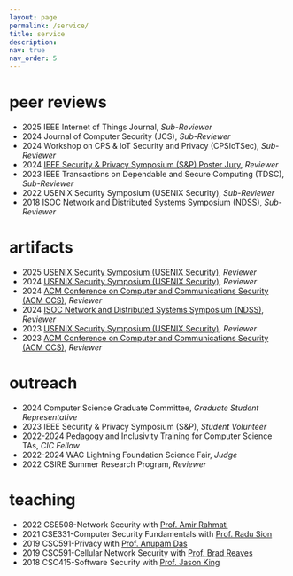 ```yaml
---
layout: page
permalink: /service/
title: service
description:
nav: true
nav_order: 5
---
```


# peer reviews

+ 2025 IEEE Internet of Things Journal, _Sub-Reviewer_
+ 2024 Journal of Computer Security (JCS), _Sub-Reviewer_
+ 2024 Workshop on CPS & IoT Security and Privacy (CPSIoTSec), _Sub-Reviewer_
+ 2024 [IEEE Security & Privacy Symposium (S&P) Poster Jury](https://www.ieee-security.org/TC/SP2024/cfposters.html), _Reviewer_
+ 2023 IEEE Transactions on Dependable and Secure Computing (TDSC), _Sub-Reviewer_
+ 2022 USENIX Security Symposium (USENIX Security), _Sub-Reviewer_
+ 2018 ISOC Network and Distributed Systems Symposium (NDSS), _Sub-Reviewer_

# artifacts

+ 2025 [USENIX Security Symposium (USENIX Security)](https://secartifacts.github.io/usenixsec2025/organizers), _Reviewer_
+ 2024 [USENIX Security Symposium (USENIX Security)](https://secartifacts.github.io/usenixsec2024/organizers), _Reviewer_
+ 2024 [ACM Conference on Computer and Communications Security (ACM CCS)](https://www.sigsac.org/ccs/CCS2024/organization/ae-committee.html), _Reviewer_
+ 2024 [ISOC Network and Distributed Systems Symposium (NDSS)](https://secartifacts.github.io/ndss2024/organizers), _Reviewer_
+ 2023 [USENIX Security Symposium (USENIX Security)](https://secartifacts.github.io/usenixsec2023/organizers), _Reviewer_
+ 2023 [ACM Conference on Computer and Communications Security (ACM CCS)](https://www.sigsac.org/ccs/CCS2023/orgs-artifact.html), _Reviewer_


# outreach

+ 2024 Computer Science Graduate Committee, _Graduate Student Representative_
+ 2023 IEEE Security & Privacy Symposium (S&P), _Student Volunteer_
+ 2022-2024 Pedagogy and Inclusivity Training for Computer Science TAs, _CIC Fellow_
+ 2022-2024 WAC Lightning Foundation Science Fair, _Judge_
+ 2022 CSIRE Summer Research Program, _Reviewer_

# teaching

+ 2022 CSE508-Network Security with [Prof. Amir Rahmati](https://amir.rahmati.com)
+ 2021 CSE331-Computer Security Fundamentals with [Prof. Radu Sion](https://www.cs.stonybrook.edu/people/faculty/radusion)
+ 2019 CSC591-Privacy with [Prof. Anupam Das](https://anupamdas.org/)
+ 2019 CSC591-Cellular Network Security with [Prof. Brad Reaves](https://bradreaves.net/)
+ 2018 CSC415-Software Security with [Prof. Jason King](https://engr.ncsu.edu/people/jtking/)